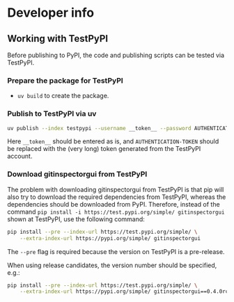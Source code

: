 # Developer info

## Working with TestPyPI

Before publishing to PyPI, the code and publishing scripts can be tested via TestPyPI.

### Prepare the package for TestPyPI

- `uv build` to create the package.

### Publish to TestPyPI via uv

``` bash
uv publish --index testpypi --username __token__ --password AUTHENTICATION-TOKEN
```

Here `__token__` should be entered as is, and `AUTHENTICATION-TOKEN` should be replaced with the (very long) token generated from the TestPyPI account.

### Download gitinspectorgui from TestPyPI

The problem with downloading gitinspectorgui from TestPyPI is that pip will also try to download the required dependencies from TestPyPI, whereas the dependencies should be downloaded from PyPI. Therefore, instead of the command `pip install -i https://test.pypi.org/simple/ gitinspectorgui` shown at TestPyPI, use the following command:

``` bash
pip install --pre --index-url https://test.pypi.org/simple/ \
    --extra-index-url https://pypi.org/simple/ gitinspectorgui
```

The `--pre` flag is required because the version on TestPyPI is a pre-release.

When using release candidates, the version number should be specified, e.g.:

``` bash
pip install --pre --index-url https://test.pypi.org/simple/ \
    --extra-index-url https://pypi.org/simple/ gitinspectorgui==0.4.0rc7
```
